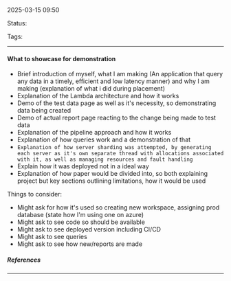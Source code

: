 2025-03-15 09:50

Status:

Tags:

---
#### **What to showcase for demonstration**

- Brief introduction of myself, what I am making (An application that query any data in a timely, efficient and low latency manner) and why I am making (explanation of what i did during placement)
- Explanation of the Lambda architecture and how it works
- Demo of the test data page as well as it's necessity, so demonstrating data being created
- Demo of actual report page reacting to the change being made to test data
- Explanation of the pipeline approach and how it works
- Explanation of how queries work and a demonstration of that
- `Explanation of how server sharding was attempted, by generating each server as it's own separate thread with allocations associated with it, as well as managing resources and fault handling `
- Explain how it was deployed not in a ideal way
- Explanation of how paper would be divided into, so both explaining project but key sections outlining limitations, how it would be used 

Things to consider:

- Might ask for how it's used so creating new workspace, assigning prod database (state how I'm using one on azure)
- Might ask to see code so should be available
- Might ask to see deployed version including CI/CD
- Might ask to see queries
- Might ask to see how new/reports are made 

##### References
----
